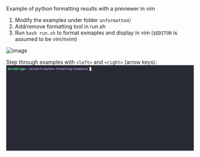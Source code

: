 Example of python formatting results with a previewer in vim

1. Modify the examples under folder `unformatted/`
2. Add/remove formatting tool in run.sh
3. Run `bash run.sh` to format exmaples and display in vim (`$EDITOR` is assumed to be vim/nvim)

![image](https://github.com/kaddkaka/python-formatting-examples/assets/4508793/8a1c800e-f2c7-4b40-a22c-fa5bd1636575)

Step through examples with `<left>` and `<right>` (arrow keys):
![image](https://github.com/kaddkaka/python-formatting-examples/blob/main/example.gif)
